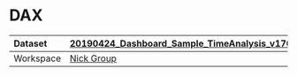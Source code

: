



# DAX

|Dataset|[20190424_Dashboard_Sample_TimeAnalysis_v1700](./../20190424_Dashboard_Sample_TimeAnalysis_v1700.md)|
| :--- | :--- |
|Workspace|[Nick Group](../../Workspaces/Nick-Group.md)|
